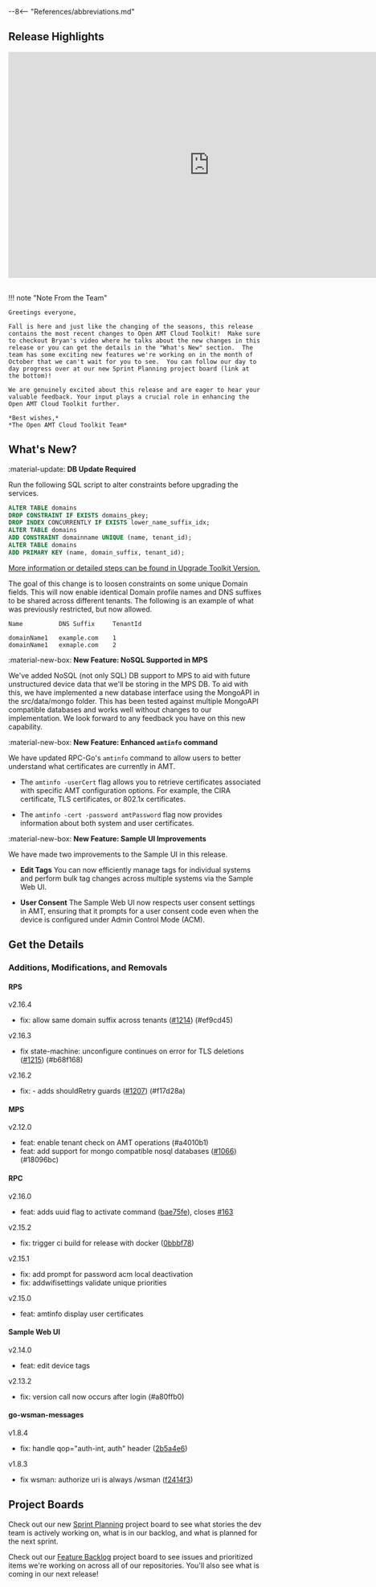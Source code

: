 --8<-- "References/abbreviations.md"
## Release Highlights

<div style="text-align:center;">
 <iframe width="800" height="450" src="https://www.youtube.com/embed/U8D-WCgVD_4?si=23o5nqBL5X2nb1ly" title="Open AMT September Release Video" frameborder="0" allow="accelerometer; autoplay; clipboard-write; encrypted-media; gyroscope; picture-in-picture" allowfullscreen></iframe>
</div>
<br>

!!! note "Note From the Team"
    
    Greetings everyone,

    Fall is here and just like the changing of the seasons, this release contains the most recent changes to Open AMT Cloud Toolkit!  Make sure to checkout Bryan's video where he talks about the new changes in this release or you can get the details in the "What's New" section.  The team has some exciting new features we're working on in the month of October that we can't wait for you to see.  You can follow our day to day progress over at our new Sprint Planning project board (link at the bottom)! 

    We are genuinely excited about this release and are eager to hear your valuable feedback. Your input plays a crucial role in enhancing the Open AMT Cloud Toolkit further.

    *Best wishes,*  
    *The Open AMT Cloud Toolkit Team*


## What's New?

:material-update: **DB Update Required**

Run the following SQL script to alter constraints before upgrading the services.

``` SQL
ALTER TABLE domains
DROP CONSTRAINT IF EXISTS domains_pkey;
DROP INDEX CONCURRENTLY IF EXISTS lower_name_suffix_idx;
ALTER TABLE domains
ADD CONSTRAINT domainname UNIQUE (name, tenant_id);
ALTER TABLE domains
ADD PRIMARY KEY (name, domain_suffix, tenant_id);
```

[More information or detailed steps can be found in Upgrade Toolkit Version.](./Deployment/upgradeVersion.md)

The goal of this change is to loosen constraints on some unique Domain fields. This will now enable identical Domain profile names and DNS suffixes to be shared across different tenants. The following is an example of what was previously restricted, but now allowed. 

```
Name          DNS Suffix     TenantId

domainName1   example.com    1
domainName1   exmaple.com    2
```

:material-new-box: **New Feature: NoSQL Supported in MPS**

We've added NoSQL (not only SQL) DB support to MPS to aid with future unstructured device data that we'll be storing in the MPS DB.  To aid with this, we have implemented a new database interface using the MongoAPI in the src/data/mongo folder.  This has been tested against multiple MongoAPI compatible databases and works well without changes to our implementation.  We look forward to any feedback you have on this new capability.

:material-new-box: **New Feature: Enhanced `amtinfo` command**

We have updated RPC-Go's `amtinfo` command to allow users to better understand what certificates are currently in AMT.

- The `amtinfo -userCert` flag allows you to retrieve certificates associated with specific AMT configuration options.  For example, the CIRA certificate, TLS certificates, or 802.1x certificates.

- The `amtinfo -cert -password amtPassword` flag now provides information about both system and user certificates.

:material-new-box: **New Feature: Sample UI Improvements**

We have made two improvements to the Sample UI in this release.

- **Edit Tags** You can now efficiently manage tags for individual systems and perform bulk tag changes across multiple systems via the Sample Web UI.

- **User Consent** The Sample Web UI now respects user consent settings in AMT, ensuring that it prompts for a user consent code even when the device is configured under Admin Control Mode (ACM).

## Get the Details

### Additions, Modifications, and Removals

#### RPS

v2.16.4

- fix: allow same domain suffix across tenants ([#1214](https://github.com/open-amt-cloud-toolkit/rps/issues/1214)) (#ef9cd45) 

v2.16.3

- fix state-machine: unconfigure continues on error for TLS deletions ([#1215](https://github.com/open-amt-cloud-toolkit/rps/issues/1215)) (#b68f168)

v2.16.2

- fix: - adds shouldRetry guards ([#1207](https://github.com/open-amt-cloud-toolkit/rps/issues/1207)) (#f17d28a)


#### MPS

v2.12.0

- feat: enable tenant check on AMT operations (#a4010b1)
- feat: add support for mongo compatible nosql databases ([#1066](https://github.com/open-amt-cloud-toolkit/mps/issues/1066)) (#18096bc) 


#### RPC

v2.16.0

- feat: adds uuid flag to activate command ([bae75fe](https://github.com/open-amt-cloud-toolkit/rpc-go/commit/bae75fea35b4faa0258447ac1b10c7e078ce1f9b)), closes [#163](https://github.com/open-amt-cloud-toolkit/rpc-go/issues/163)

v2.15.2

- fix: trigger ci build for release with docker ([0bbbf78](https://github.com/open-amt-cloud-toolkit/rpc-go/commit/0bbbf78bc40abf72d7c0a2a8a98f1fd2b4b42306))

v2.15.1

- fix: add prompt for password acm local deactivation
- fix: addwifisettings validate unique priorities

v2.15.0

- feat: amtinfo display user certificates

#### Sample Web UI

v2.14.0

- feat: edit device tags

v2.13.2

- fix: version call now occurs after login (#a80ffb0)


#### go-wsman-messages

v1.8.4

- fix: handle qop="auth-int, auth" header ([2b5a4e6](https://github.com/open-amt-cloud-toolkit/go-wsman-messages/commit/2b5a4e6e4d1e7412bc9f0140925701d47a56245c))

v1.8.3

- fix wsman: authorize uri is always /wsman ([f2414f3](https://github.com/open-amt-cloud-toolkit/go-wsman-messages/commit/f2414f32eab5db593ceaaad8410a1a2a9e4815bb))

## Project Boards

Check out our new [Sprint Planning](https://github.com/orgs/open-amt-cloud-toolkit/projects/10/views/2) project board to see what stories the dev team is actively working on, what is in our backlog, and what is planned for the next sprint.

Check out our [Feature Backlog](https://github.com/orgs/open-amt-cloud-toolkit/projects/5) project board to see issues and prioritized items we're working on across all of our repositories.  You'll also see what is coming in our next release!
